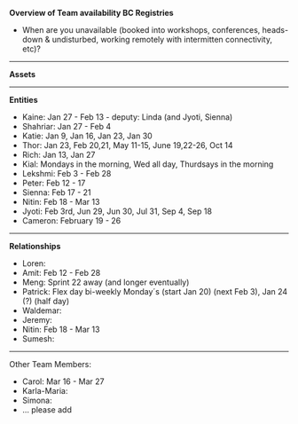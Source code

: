 **Overview of Team availability BC Registries**
- When are you unavailable (booked into workshops, conferences, heads-down & undisturbed, working remotely with intermitten connectivity, etc)?  
----

**Assets**



----
**Entities** 
* Kaine: Jan 27 - Feb 13 - deputy: Linda (and Jyoti, Sienna)
* Shahriar: Jan 27 - Feb 4 
* Katie: Jan 9, Jan 16, Jan 23, Jan 30
* Thor: Jan 23, Feb 20,21, May 11-15, June 19,22-26, Oct 14
* Rich: Jan 13, Jan 27
* Kial: Mondays in the morning, Wed all day, Thurdsays in the morning
* Lekshmi: Feb 3 - Feb 28
* Peter: Feb 12 - 17
* Sienna: Feb 17 - 21
* Nitin: Feb 18 - Mar 13
* Jyoti: Feb 3rd, Jun 29, Jun 30, Jul 31, Sep 4, Sep 18
* Cameron: February 19 - 26


----
**Relationships** 
* Loren:
* Amit: Feb 12 - Feb 28
* Meng: Sprint 22 away (and longer eventually) 
* Patrick: Flex day bi-weekly Monday´s (start Jan 20) (next Feb 3), Jan 24 (?) (half day)
* Waldemar: 
* Jeremy: 
* Nitin: Feb 18 - Mar 13
* Sumesh:


----
Other Team Members:
* Carol: Mar 16 - Mar 27
* Karla-Maria:
* Simona:
* ... please add
